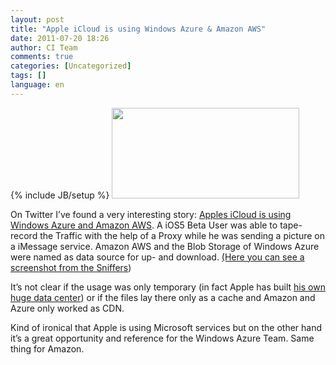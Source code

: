 ```yaml
---
layout: post
title: "Apple iCloud is using Windows Azure & Amazon AWS"
date: 2011-07-20 18:26
author: CI Team
comments: true
categories: [Uncategorized]
tags: []
language: en
---
```

{% include JB/setup %}
<a href="{{BASE_PATH}}/assets/wp-images-en/icloud-logo-400x194.jpg"><img class="alignnone size-medium wp-image-704" title="icloud-logo-400x194" src="{{BASE_PATH}}/assets/wp-images-en/icloud-logo-400x194-300x145.jpg" alt="" width="300" height="145" /></a>



On Twitter I’ve found a very interesting story: <a href="http://www.infiniteapple.net/is-icloud-utilizing-microsoft-azure-and-amazons-cloud-services/">Apples iCloud is using Windows Azure and Amazon AWS</a>. A iOS5 Beta User was able to tape-record the Traffic with the help of a Proxy while he was sending a picture on a iMessage service. Amazon AWS and the Blob Storage of Windows Azure were named as data source for up- and download. <a href="http://www.infiniteapple.net/is-icloud-utilizing-microsoft-azure-and-amazons-cloud-services/">(Here you can see a screenshot from the Sniffers</a>)

It’s not clear if the usage was only temporary (in fact Apple has built <a href="http://gigaom.com/cloud/apple-launches-icloud-heres-what-powers-it/">his own huge data center</a>) or if the files lay there only as a cache and Amazon and Azure only worked as CDN.

Kind of ironical that Apple is using Microsoft services but on the other hand it’s a great opportunity and reference for the Windows Azure Team. Same thing for Amazon.
